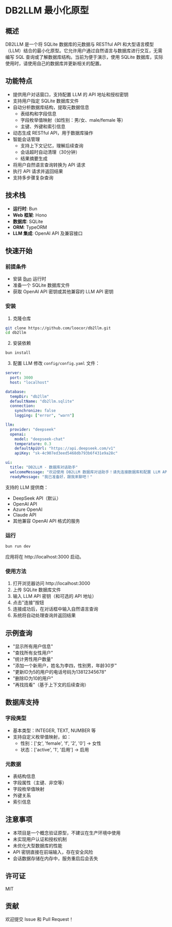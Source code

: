 # DB2LLM 最小化原型

## 概述
DB2LLM 是一个将 SQLite 数据库的元数据与 RESTful API 和大型语言模型（LLM）结合的最小化原型。它允许用户通过自然语言与数据库进行交互，无需编写 SQL 查询或了解数据库结构。当前为便于演示，使用 SQLite 数据库，实际使用时，请使用自己的数据库并更新相关的配置。

## 功能特点
- 提供用户对话窗口，支持配置 LLM 的 API 地址和授权密钥
- 支持用户指定 SQLite 数据库文件
- 自动分析数据库结构，提取元数据信息
  - 表结构和字段信息
  - 字段枚举值映射（如性别：男/女、male/female 等）
  - 主键、外键和索引信息
- 动态生成 RESTful API，用于数据库操作
- 智能会话管理
  - 支持上下文记忆，理解后续查询
  - 会话超时自动清理（30分钟）
  - 结果摘要生成
- 将用户自然语言查询转换为 API 请求
- 执行 API 请求并返回结果
- 支持多步骤复杂查询

## 技术栈
- **运行时**: Bun
- **Web 框架**: Hono
- **数据库**: SQLite
- **ORM**: TypeORM
- **LLM 集成**: OpenAI API 及兼容接口

## 快速开始

### 前提条件
- 安装 [Bun](https://bun.sh/) 运行时
- 准备一个 SQLite 数据库文件
- 获取 OpenAI API 密钥或其他兼容的 LLM API 密钥

### 安装
1. 克隆仓库
```bash
git clone https://github.com/loocor/db2llm.git
cd db2llm
```

2. 安装依赖
```bash
bun install
```

3. 配置 LLM
修改 `config/config.yaml` 文件：
```yaml
server:
  port: 3000
  host: "localhost"

database:
  tempDir: "db2llm"
  defaultName: "db2llm.sqlite"
  connection:
    synchronize: false
    logging: ["error", "warn"]

llm:
  provider: "deepseek"
  openai:
    model: "deepseek-chat"
    temperature: 0.3
    defaultApiUrl: "https://api.deepseek.com/v1"
    apiKey: "sk-4c907ed3eed5468db793b6f431e9a28c"

ui:
  title: "DB2LLM - 数据库对话助手"
  welcomeMessage: "欢迎使用 DB2LLM 数据库对话助手！请先连接数据库和配置 LLM API。"
  readyMessage: "我已准备好，跟我来聊吧！"
```

支持的 LLM 提供商：
- DeepSeek API（默认）
- OpenAI API
- Azure OpenAI
- Claude API
- 其他兼容 OpenAI API 格式的服务

### 运行
```bash
bun run dev
```

应用将在 http://localhost:3000 启动。

### 使用方法
1. 打开浏览器访问 http://localhost:3000
2. 上传 SQLite 数据库文件
3. 输入 LLM API 密钥（和可选的 API 地址）
4. 点击"连接"按钮
5. 连接成功后，在对话框中输入自然语言查询
6. 系统将自动处理查询并返回结果

## 示例查询
- "显示所有用户信息"
- "查找所有女性用户"
- "统计男性用户数量"
- "添加一个新用户，姓名为李四，性别男，年龄30岁"
- "更新ID为5的用户的电话号码为13812345678"
- "删除ID为10的用户"
- "再找找看"（基于上下文的后续查询）

## 数据库支持
### 字段类型
- 基本类型：INTEGER, TEXT, NUMBER 等
- 支持自定义枚举值映射，如：
  - 性别：['女', 'female', 'f', '2', '0'] -> 女性
  - 状态：['active', '1', '启用'] -> 启用

### 元数据
- 表结构信息
- 字段属性（主键、非空等）
- 字段枚举值映射
- 外键关系
- 索引信息

## 注意事项
- 本项目是一个概念验证原型，不建议在生产环境中使用
- 未实现用户认证和授权机制
- 未优化大型数据库的性能
- API 密钥直接在前端输入，存在安全风险
- 会话数据存储在内存中，服务重启后会丢失

## 许可证
MIT

## 贡献
欢迎提交 Issue 和 Pull Request！